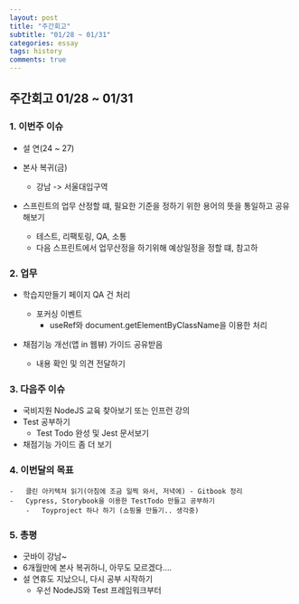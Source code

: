 ```yaml
---
layout: post
title: "주간회고"
subtitle: "01/28 ~ 01/31"
categories: essay
tags: history
comments: true
---
```



## 주간회고 01/28 ~ 01/31

### 1. 이번주 이슈

- 설 연(24 ~ 27)
- 본사 복귀(금)
    -   강남 -> 서울대입구역

- 스프린트의 업무 산정할 떄, 필요한 기준을 정하기 위한 용어의 뜻을 통일하고 공유해보기
    -   테스트, 리팩토링, QA, 소통
    -   다음 스프린트에서 업무산정을 하기위해 예상일정을 정할 떄, 참고하
    

### 2. 업무

-   학습지만들기 페이지 QA 건 처리
    -   포커싱 이벤트
        -   useRef와 document.getElementByClassName을 이용한 처리

-   채점기능 개선(앱 in 웹뷰) 가이드 공유받음
    -   내용 확인 및 의견 전달하기

### 3. 다음주 이슈

- 국비지원 NodeJS 교육 찾아보기 또는 인프런 강의
- Test 공부하기
    -   Test Todo 완성 및 Jest 문서보기
- 채점기능 가이드 좀 더 보기

### 4. 이번달의 목표

    -   클린 아키텍쳐 읽기(아침에 조금 일찍 와서, 저녁에) - Gitbook 정리
    -   Cypress, Storybook을 이용한 TestTodo 만들고 공부하기
        -   Toyproject 하나 하기 (쇼핑몰 만들기.. 생각중)
        
### 5. 총평

-   굿바이 강남~
-   6개월만에 본사 복귀하니, 아무도 모르겠다....
-   설 연휴도 지났으니, 다시 공부 시작하기
    -   우선 NodeJS와 Test 프레임워크부터
